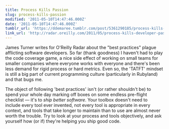 ```yaml
---
title: Process Kills Passion
slug: process-kills-passion
modified: '2011-05-10T14:47:46.000Z'
date: '2011-05-10T14:47:46.000Z'
tumblr_url: 'https://ddemaree.tumblr.com/post/5361290185/process-kills-passion'
link_url: 'http://radar.oreilly.com/2011/05/process-kills-developer-passion.html'
---
```

James Turner writes for O'Reilly Radar about the "best practices" plague afflicting software developers. So far (thank goodness) I haven't had to play the code coverage game, a nice side effect of working on small teams for smaller companies where everyone works with everyone and there's been less demand for rigid process or hard metrics. Even so, the 'TATFT' mindset is still a big part of current programming culture (particularly in Rubyland) and that bugs me.

The object of following 'best practices' isn't (or rather shouldn't be) to spend your whole day marking off boxes on some endless pre-flight checklist — it's to _ship better software_. Your toolbox doesn't need to include every tool ever invented, not every tool is appropriate in every context, and tools that take longer to maintain than to use are almost never worth the trouble. Try to look at your process and tools objectively, and ask yourself how (or if) they're helping you ship good code.
